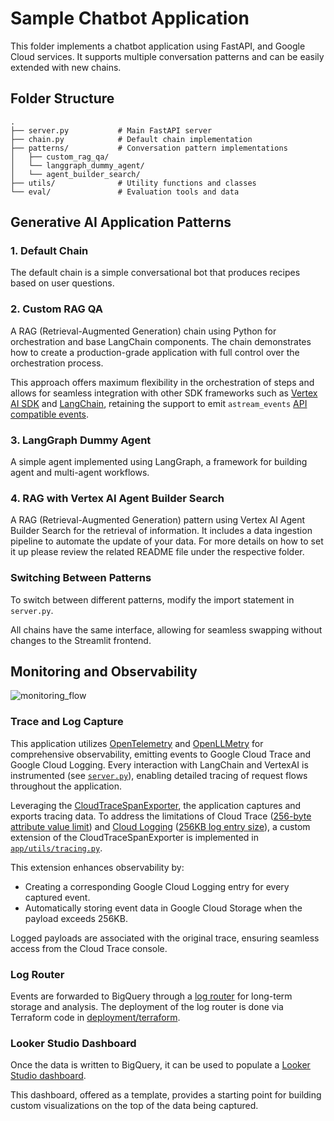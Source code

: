 # Sample Chatbot Application

This folder implements a chatbot application using FastAPI, and Google Cloud services. It supports multiple conversation patterns and can be easily extended with new chains.

## Folder Structure

```plaintext
.
├── server.py           # Main FastAPI server
├── chain.py            # Default chain implementation
├── patterns/           # Conversation pattern implementations
│   ├── custom_rag_qa/
│   └── langgraph_dummy_agent/
│   └── agent_builder_search/
├── utils/              # Utility functions and classes
└── eval/               # Evaluation tools and data
```

## Generative AI Application Patterns

### 1. Default Chain

The default chain is a simple conversational bot that produces recipes based on user questions.

### 2. Custom RAG QA

A RAG (Retrieval-Augmented Generation) chain using Python for orchestration and base LangChain components. The chain demonstrates how to create a production-grade application with full control over the orchestration process.

This approach offers maximum flexibility in the orchestration of steps and allows for seamless integration with other SDK frameworks such as [Vertex AI SDK](https://cloud.google.com/vertex-ai/docs/python-sdk/use-vertex-ai-python-sdk) and [LangChain](https://python.langchain.com/), retaining the support to emit `astream_events` [API compatible events](https://python.langchain.com/docs/how_to/streaming/#using-stream-events).

### 3. LangGraph Dummy Agent

A simple agent implemented using LangGraph, a framework for building agent and multi-agent workflows.

### 4. RAG with Vertex AI Agent Builder Search

A RAG (Retrieval-Augmented Generation) pattern using Vertex AI Agent Builder Search for the retrieval of information. It includes a data ingestion pipeline to automate the update of your data. For more details on how to set it up please review the related README file under the respective folder.

### Switching Between Patterns

To switch between different patterns, modify the import statement in `server.py`.

All chains have the same interface, allowing for seamless swapping without changes to the Streamlit frontend.

## Monitoring and Observability

![monitoring_flow](https://storage.googleapis.com/github-repo/generative-ai/sample-apps/e2e-gen-ai-app-starter-pack/monitoring_flow.png)

### Trace and Log Capture

This application utilizes [OpenTelemetry](https://opentelemetry.io/) and [OpenLLMetry](https://github.com/traceloop/openllmetry) for comprehensive observability, emitting events to Google Cloud Trace and Google Cloud Logging. Every interaction with LangChain and VertexAI is instrumented (see [`server.py`](server.py)), enabling detailed tracing of request flows throughout the application.

Leveraging the [CloudTraceSpanExporter](https://cloud.google.com/python/docs/reference/spanner/latest/opentelemetry-tracing), the application captures and exports tracing data. To address the limitations of Cloud Trace ([256-byte attribute value limit](https://cloud.google.com/trace/docs/quotas#limits_on_spans)) and [Cloud Logging](https://cloud.google.com/logging/quotas) ([256KB log entry size](https://cloud.google.com/logging/quotas)), a custom extension of the CloudTraceSpanExporter is implemented in [`app/utils/tracing.py`](app/utils/tracing.py).

This extension enhances observability by:

- Creating a corresponding Google Cloud Logging entry for every captured event.
- Automatically storing event data in Google Cloud Storage when the payload exceeds 256KB.

Logged payloads are associated with the original trace, ensuring seamless access from the Cloud Trace console.

### Log Router

Events are forwarded to BigQuery through a [log router](https://cloud.google.com/logging/docs/routing/overview) for long-term storage and analysis. The deployment of the log router is done via Terraform code in [deployment/terraform](../deployment/terraform).

### Looker Studio Dashboard

Once the data is written to BigQuery, it can be used to populate a [Looker Studio dashboard](https://lookerstudio.google.com/c/reporting/fa742264-4b4b-4c56-81e6-a667dd0f853f/page/tEnnC).

This dashboard, offered as a template, provides a starting point for building custom visualizations on the top of the data being captured.
